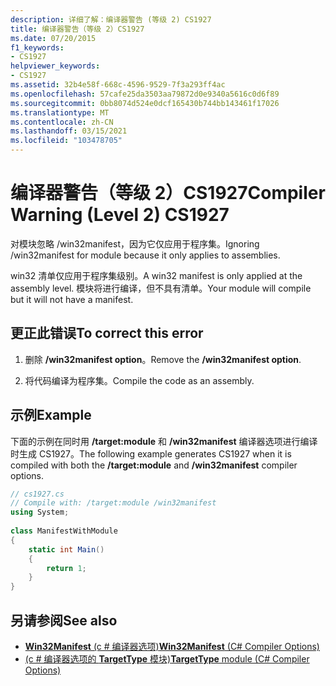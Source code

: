 ```yaml
---
description: 详细了解：编译器警告 (等级 2) CS1927
title: 编译器警告（等级 2）CS1927
ms.date: 07/20/2015
f1_keywords:
- CS1927
helpviewer_keywords:
- CS1927
ms.assetid: 32b4e58f-668c-4596-9529-7f3a293ff4ac
ms.openlocfilehash: 57cafe25da3503aa79872d0e9340a5616c0d6f89
ms.sourcegitcommit: 0bb8074d524e0dcf165430b744bb143461f17026
ms.translationtype: MT
ms.contentlocale: zh-CN
ms.lasthandoff: 03/15/2021
ms.locfileid: "103478705"
---
```

# <a name="compiler-warning-level-2-cs1927"></a><span data-ttu-id="fca46-103">编译器警告（等级 2）CS1927</span><span class="sxs-lookup"><span data-stu-id="fca46-103">Compiler Warning (Level 2) CS1927</span></span>

<span data-ttu-id="fca46-104">对模块忽略 /win32manifest，因为它仅应用于程序集。</span><span class="sxs-lookup"><span data-stu-id="fca46-104">Ignoring /win32manifest for module because it only applies to assemblies.</span></span>  
  
 <span data-ttu-id="fca46-105">win32 清单仅应用于程序集级别。</span><span class="sxs-lookup"><span data-stu-id="fca46-105">A win32 manifest is only applied at the assembly level.</span></span> <span data-ttu-id="fca46-106">模块将进行编译，但不具有清单。</span><span class="sxs-lookup"><span data-stu-id="fca46-106">Your module will compile but it will not have a manifest.</span></span>  
  
## <a name="to-correct-this-error"></a><span data-ttu-id="fca46-107">更正此错误</span><span class="sxs-lookup"><span data-stu-id="fca46-107">To correct this error</span></span>  
  
1. <span data-ttu-id="fca46-108">删除 **/win32manifest option**。</span><span class="sxs-lookup"><span data-stu-id="fca46-108">Remove the **/win32manifest option**.</span></span>  
  
2. <span data-ttu-id="fca46-109">将代码编译为程序集。</span><span class="sxs-lookup"><span data-stu-id="fca46-109">Compile the code as an assembly.</span></span>  
  
## <a name="example"></a><span data-ttu-id="fca46-110">示例</span><span class="sxs-lookup"><span data-stu-id="fca46-110">Example</span></span>  

 <span data-ttu-id="fca46-111">下面的示例在同时用 **/target:module** 和 **/win32manifest** 编译器选项进行编译时生成 CS1927。</span><span class="sxs-lookup"><span data-stu-id="fca46-111">The following example generates CS1927 when it is compiled with both the **/target:module** and **/win32manifest** compiler options.</span></span>  
  
```csharp  
// cs1927.cs  
// Compile with: /target:module /win32manifest  
using System;  
  
class ManifestWithModule  
{  
    static int Main()  
    {  
        return 1;  
    }  
}  
```  
  
## <a name="see-also"></a><span data-ttu-id="fca46-112">另请参阅</span><span class="sxs-lookup"><span data-stu-id="fca46-112">See also</span></span>

- [<span data-ttu-id="fca46-113">**Win32Manifest** (c # 编译器选项)</span><span class="sxs-lookup"><span data-stu-id="fca46-113">**Win32Manifest** (C# Compiler Options)</span></span>](../language-reference/compiler-options/resources.md#win32manifest)
- [<span data-ttu-id="fca46-114"> (c # 编译器选项的 **TargetType** 模块)</span><span class="sxs-lookup"><span data-stu-id="fca46-114">**TargetType** module (C# Compiler Options)</span></span>](../language-reference/compiler-options/output.md#targettype)
